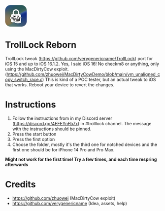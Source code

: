 <img src="assets/TrollLock-modified.png" alt="Logo" width="70" height="70">

# TrollLock Reborn
TrollLock tweak (https://github.com/verygenericname/TrollLock) port for iOS 15 and up to iOS 16.1.2. Yes, I said iOS 16! No checkm8 or anything, only using the MacDirtyCow exploit. (https://github.com/zhuowei/MacDirtyCowDemo/blob/main/vm_unaligned_copy_switch_race.c) This is kind of a POC tester, but an actual tweak to iOS that works. Reboot your device to revert the changes.

# Instructions
1. Follow the instructions from in my Discord server (https://discord.gg/4EFEYnFb7x) in #trolllock channel. The message with the instructions should be pinned.
2. Press the start button
3. Press the first option
4. Choose the folder, mostly it's the third one for notched devices and the first one should be for iPhone 14 Pro and Pro Max.

**Might not work for the first time! Try a few times, and each time respring afterwards**

# Credits
- https://github.com/zhuowei (MacDirtyCow exploit)
- https://github.com/verygenericname (Idea, assets, help)
